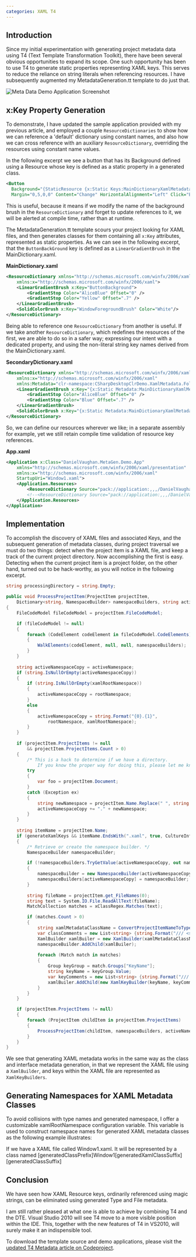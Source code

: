 ```yaml
---
categories: XAML T4
---
```


## Introduction

Since my initial experimentation with generating project metadata data using T4 (Text Template Transformation Toolkit),
there have been several obvious opportunities to expand its scope. 
One such opportunity has been to use T4 to generate static properties representing XAML keys. 
This serves to reduce the reliance on string literals when referencing resources. 
I have subsequently augmented my MetadataGeneration.tt template to do just that.

![Meta Data Demo Application Screenshot](/assets/images/2009-10-03-MetaDataDemo01.png)

## x:Key Property Generation

To demonstrate, I have updated the sample application provided with my previous article, and employed a couple `ResourceDictionaries` 
to show how we can reference a 'default' dictionary using constant names, and also how we can cross reference with an auxiliary `ResourceDictionary`, 
overriding the resources using constant name values.

In the following excerpt we see a button that has its Background defined using a Resource whose key is defined as a static property in a generated class.

```xml
<Button 
  Background="{StaticResource {x:Static Keys:MainDictionaryXamlMetadata.ButtonBackgroundKey}}" 
  Margin="0,5,0,0" Content="Change" HorizontalAlignment="Left" Click="Button_ChangeClick"/>
```

This is useful, because it means if we modify the name of the background brush in the `ResourceDictionary` and forget to update references to it, 
we will be alerted at compile time, rather than at runtime.

The MetadataGeneration.tt template scours your project looking for XAML files, and then generates classes for them containing all 
`x:Key` attributes, represented as static properties. As we can see in the following excerpt, that the `ButtonBackGround` key 
is defined as a `LinearGradientBrush` in the MainDictionary.xaml.

**MainDictionary.xaml**

```xml
<ResourceDictionary xmlns="http://schemas.microsoft.com/winfx/2006/xaml/presentation"
    xmlns:x="http://schemas.microsoft.com/winfx/2006/xaml">
    <LinearGradientBrush x:Key="ButtonBackground">
        <GradientStop Color="AliceBlue" Offset="0" />
        <GradientStop Color="Yellow" Offset=".7" />
    </LinearGradientBrush>
    <SolidColorBrush x:Key="WindowForegroundBrush" Color="White"/>
</ResourceDictionary>
```

Being able to reference one `ResourceDictionary` from another is useful. If we take another `ResourceDictionary`, 
which redefines the resources of the first, we are able to do so in a safer way; expressing our intent with a dedicated property, 
and using the non-literal string key names derived from the MainDictionary.xaml.

**SecondaryDictionary.xaml**

```xml
<ResourceDictionary xmlns="http://schemas.microsoft.com/winfx/2006/xaml/presentation"
    xmlns:x="http://schemas.microsoft.com/winfx/2006/xaml"
    xmlns:Metadata="clr-namespace:CSharpDesktopClrDemo.XamlMetadata.Folder1.Metadata">
    <LinearGradientBrush x:Key="{x:Static Metadata:MainDictionaryXamlMetadata.ButtonBackgroundKey}">
        <GradientStop Color="AliceBlue" Offset="0" />
        <GradientStop Color="Blue" Offset=".7" />
    </LinearGradientBrush>
    <SolidColorBrush x:Key="{x:Static Metadata:MainDictionaryXamlMetadata.WindowForegroundBrushKey}" Color="Azure"/>
</ResourceDictionary>
```

So, we can define our resources wherever we like; in a separate assembly for example, yet we still retain compile time validation of resource key references.

**App.xaml**

```xml
<Application x:Class="DanielVaughan.MetaGen.Demo.App"
    xmlns="http://schemas.microsoft.com/winfx/2006/xaml/presentation"
    xmlns:x="http://schemas.microsoft.com/winfx/2006/xaml"
    StartupUri="Window1.xaml">
    <Application.Resources>
        <ResourceDictionary Source="pack://application:,,,/DanielVaughan.MetaGen.Demo;component/Folder1/MainDictionary.xaml"/>
        <!--<ResourceDictionary Source="pack://application:,,,/DanielVaughan.MetaGen.Demo;component/Folder1/SecondaryDictionary.xaml"/>-->
    </Application.Resources>
</Application>
```

## Implementation

To accomplish the discovery of XAML files and associated Keys, and the subsequent generation of metadata classes, 
during project traversal we must do two things: detect when the project item is a XAML file, and keep a track of the current project directory. 
Now accomplishing the first is easy. Detecting when the current project item is a project folder, on the other hand, 
turned out to be hack-worthy, as you will notice in the following excerpt.

```csharp
string processingDirectory = string.Empty;

public void ProcessProjectItem(ProjectItem projectItem,
    Dictionary<string, NamespaceBuilder> namespaceBuilders, string activeNamespace)
{
    FileCodeModel fileCodeModel = projectItem.FileCodeModel;

    if (fileCodeModel != null)
    {
        foreach (CodeElement codeElement in fileCodeModel.CodeElements)
        {
            WalkElements(codeElement, null, null, namespaceBuilders);
        }
    }
    
    string activeNamespaceCopy = activeNamespace;
    if (string.IsNullOrEmpty(activeNamespaceCopy))
    {
        if (string.IsNullOrEmpty(xamlRootNamespace))
        {
            activeNamespaceCopy = rootNamespace; 
        }
        else
        {
            activeNamespaceCopy = string.Format("{0}.{1}", 
                rootNamespace, xamlRootNamespace);
        }
    }
    
    if (projectItem.ProjectItems != null 
        && projectItem.ProjectItems.Count > 0)
    {
        /* This is a hack to determine if we have a directory.
            If you know the proper way for doing this, please let me know. */
        try
        {
            var foo = projectItem.Document;
        }
        catch (Exception ex)
        {
            string newNamespace = projectItem.Name.Replace(" ", string.Empty); 
            activeNamespaceCopy += "." + newNamespace; 
        }
    }
    
    string itemName = projectItem.Name; 
    if (generateXamlKeys && itemName.EndsWith(".xaml", true, CultureInfo.InvariantCulture))
    {    
        /* Retrieve or create the namespace builder. */
        NamespaceBuilder namespaceBuilder;

        if (!namespaceBuilders.TryGetValue(activeNamespaceCopy, out namespaceBuilder))
        {
            namespaceBuilder = new NamespaceBuilder(activeNamespaceCopy, null, 0);
            namespaceBuilders[activeNamespaceCopy] = namespaceBuilder;
        }
        
        string fileName = projectItem.get_FileNames(0);
        string text = System.IO.File.ReadAllText(fileName);
        MatchCollection matches = xClassRegex.Matches(text);                

        if (matches.Count > 0)
        {
            string xamlMetadataClassName = ConvertProjectItemNameToTypeOrMemberName(itemName.Substring(0, itemName.Length - 4));                
            var classComments = new List<string> {string.Format("/// <summary>Metadata for XAML {0}</summary>", itemName)};
            XamlBuilder xamlBuiler = new XamlBuilder(xamlMetadataClassName, classComments, 1);
            namespaceBuilder.AddChild(xamlBuiler);
            
            foreach (Match match in matches)
            {
                Group keyGroup = match.Groups["KeyName"];
                string keyName = keyGroup.Value;
                var keyComments = new List<string> {string.Format("/// <summary>Represents x:Key=\"{0}\"/></summary>", keyName)};
                xamlBuiler.AddChild(new XamlKeyBuilder(keyName, keyComments));
            }
        }
    }

    if (projectItem.ProjectItems != null)
    {
        foreach (ProjectItem childItem in projectItem.ProjectItems)
        {
            ProcessProjectItem(childItem, namespaceBuilders, activeNamespaceCopy);
        }
    }
}
```

We see that generating XAML metadata works in the same way as the class and interface metadata generation, 
in that we represent the XAML file using a `XamlBuilder`, and keys within the XAML file are represented as `XamlKeyBuilders`.

## Generating Namespaces for XAML Metadata Classes

To avoid collisions with type names and generated namespace, I offer a customizable xamlRootNamespace configuration variable. 
This variable is used to construct namespace names for generated XAML metadata classes as the following example illustrates:

If we have a XAML file called Window1.xaml. It will be represented by a class named [generatedClassPrefix]Window1[generatedXamlClassSuffix][generatedClassSuffix]

## Conclusion

We have seen how XAML Resource keys, ordinarily referenced using magic strings, can be eliminated using generated Type and File metadata.

I am still rather pleased at what one is able to achieve by combining T4 and the DTE. 
Visual Studio 2010 will see T4 move to a more visible position within the IDE. 
This, together with the new features of T4 in VS2010, will surely make it an indispensible tool.

To download the template source and demo applications, please visit the [updated T4 Metadata article on Codeproject](http://www.codeproject.com/KB/codegen/T4Metadata.aspx).